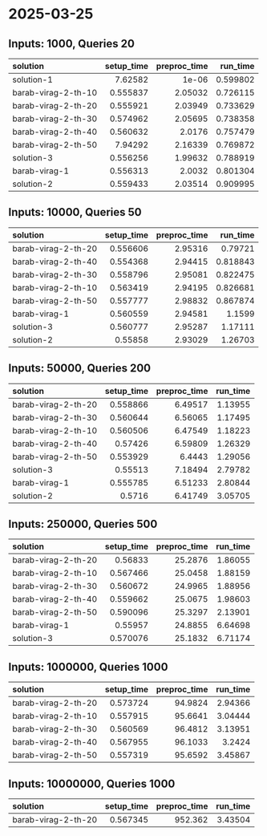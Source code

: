 # 2025-03-25

## Inputs: 1000, Queries 20

| solution            |   setup_time |   preproc_time |   run_time |
|:--------------------|-------------:|---------------:|-----------:|
| solution-1          |     7.62582  |        1e-06   |   0.599802 |
| barab-virag-2-th-10 |     0.555837 |        2.05032 |   0.726115 |
| barab-virag-2-th-20 |     0.555921 |        2.03949 |   0.733629 |
| barab-virag-2-th-30 |     0.574962 |        2.05695 |   0.738358 |
| barab-virag-2-th-40 |     0.560632 |        2.0176  |   0.757479 |
| barab-virag-2-th-50 |     7.94292  |        2.16339 |   0.769872 |
| solution-3          |     0.556256 |        1.99632 |   0.788919 |
| barab-virag-1       |     0.556313 |        2.0032  |   0.801304 |
| solution-2          |     0.559433 |        2.03514 |   0.909995 |

## Inputs: 10000, Queries 50

| solution            |   setup_time |   preproc_time |   run_time |
|:--------------------|-------------:|---------------:|-----------:|
| barab-virag-2-th-20 |     0.556606 |        2.95316 |   0.79721  |
| barab-virag-2-th-40 |     0.554368 |        2.94415 |   0.818843 |
| barab-virag-2-th-30 |     0.558796 |        2.95081 |   0.822475 |
| barab-virag-2-th-10 |     0.563419 |        2.94195 |   0.826681 |
| barab-virag-2-th-50 |     0.557777 |        2.98832 |   0.867874 |
| barab-virag-1       |     0.560559 |        2.94581 |   1.1599   |
| solution-3          |     0.560777 |        2.95287 |   1.17111  |
| solution-2          |     0.55858  |        2.93029 |   1.26703  |

## Inputs: 50000, Queries 200

| solution            |   setup_time |   preproc_time |   run_time |
|:--------------------|-------------:|---------------:|-----------:|
| barab-virag-2-th-20 |     0.558866 |        6.49517 |    1.13955 |
| barab-virag-2-th-30 |     0.560644 |        6.56065 |    1.17495 |
| barab-virag-2-th-10 |     0.560506 |        6.47549 |    1.18223 |
| barab-virag-2-th-40 |     0.57426  |        6.59809 |    1.26329 |
| barab-virag-2-th-50 |     0.553929 |        6.4443  |    1.29056 |
| solution-3          |     0.55513  |        7.18494 |    2.79782 |
| barab-virag-1       |     0.555785 |        6.51233 |    2.80844 |
| solution-2          |     0.5716   |        6.41749 |    3.05705 |

## Inputs: 250000, Queries 500

| solution            |   setup_time |   preproc_time |   run_time |
|:--------------------|-------------:|---------------:|-----------:|
| barab-virag-2-th-20 |     0.56833  |        25.2876 |    1.86055 |
| barab-virag-2-th-10 |     0.567466 |        25.0458 |    1.88159 |
| barab-virag-2-th-30 |     0.560672 |        24.9965 |    1.88956 |
| barab-virag-2-th-40 |     0.559662 |        25.0675 |    1.98603 |
| barab-virag-2-th-50 |     0.590096 |        25.3297 |    2.13901 |
| barab-virag-1       |     0.55957  |        24.8855 |    6.64698 |
| solution-3          |     0.570076 |        25.1832 |    6.71174 |

## Inputs: 1000000, Queries 1000

| solution            |   setup_time |   preproc_time |   run_time |
|:--------------------|-------------:|---------------:|-----------:|
| barab-virag-2-th-20 |     0.573724 |        94.9824 |    2.94366 |
| barab-virag-2-th-10 |     0.557915 |        95.6641 |    3.04444 |
| barab-virag-2-th-30 |     0.560569 |        96.4812 |    3.13951 |
| barab-virag-2-th-40 |     0.567955 |        96.1033 |    3.2424  |
| barab-virag-2-th-50 |     0.557319 |        95.6592 |    3.45867 |

## Inputs: 10000000, Queries 1000

| solution            |   setup_time |   preproc_time |   run_time |
|:--------------------|-------------:|---------------:|-----------:|
| barab-virag-2-th-20 |     0.567345 |        952.362 |    3.43504 |